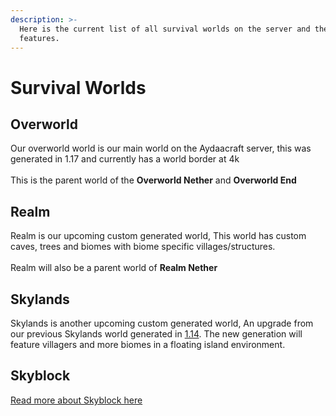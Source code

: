 ```yaml
---
description: >-
  Here is the current list of all survival worlds on the server and their
  features.
---
```


# Survival Worlds

## Overworld

Our overworld world is our main world on the Aydaacraft server, this was generated in 1.17 and currently has a world border at 4k\
\
This is the parent world of the **Overworld Nether** and **Overworld End**

## Realm

Realm is our upcoming custom generated world, This world has custom caves, trees and biomes with biome specific villages/structures.\
\
Realm will also be a parent world of **Realm Nether**

## Skylands

Skylands is another upcoming custom generated world, An upgrade from our previous Skylands world generated in [1.14](../welcome/history.md). The new generation will feature villagers and more biomes in a floating island environment.

## Skyblock

[Read more about Skyblock here](../skyblock/need-to-knows.md)
